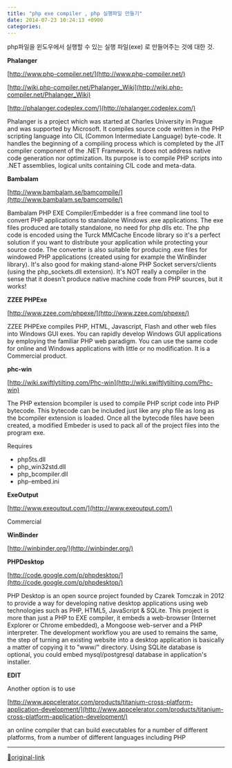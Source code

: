 ```yaml
---
title: "php exe compiler , php 실행파일 만들기"
date: 2014-07-23 10:24:13 +0900
categories: 
---
```

  

php파일을 윈도우에서 실행할 수 있는 실행 파일(exe) 로 만들어주는 것에 대한 것.
  
  


**Phalanger**

[http://www.php-compiler.net/](http://www.php-compiler.net/)

[http://wiki.php-compiler.net/Phalanger_Wiki](http://wiki.php-compiler.net/Phalanger_Wiki)

[http://phalanger.codeplex.com/](http://phalanger.codeplex.com/)

Phalanger is a project which was started at Charles University in Prague and was supported by Microsoft. It compiles source code written in the PHP scripting language into CIL (Common Intermediate Language) byte-code. It handles the beginning of a compiling process which is completed by the JIT compiler component of the .NET Framework. It does not address native code generation nor optimization. Its purpose is to compile PHP scripts into .NET assemblies, logical units containing CIL code and meta-data.


**Bambalam**

[http://www.bambalam.se/bamcompile/](http://www.bambalam.se/bamcompile/)

Bambalam PHP EXE Compiler/Embedder is a free command line tool to convert PHP applications to standalone Windows .exe applications. The exe files produced are totally standalone, no need for php dlls etc. The php code is encoded using the Turck MMCache Encode library so it's a perfect solution if you want to distribute your application while protecting your source code. The converter is also suitable for producing .exe files for windowed PHP applications (created using for example the WinBinder library). It's also good for making stand-alone PHP Socket servers/clients (using the php_sockets.dll extension). It's NOT really a compiler in the sense that it doesn't produce native machine code from PHP sources, but it works!


**ZZEE PHPExe**

[http://www.zzee.com/phpexe/](http://www.zzee.com/phpexe/)

ZZEE PHPExe compiles PHP, HTML, Javascript, Flash and other web files into Windows GUI exes. You can rapidly develop Windows GUI applications by employing the familiar PHP web paradigm. You can use the same code for online and Windows applications with little or no modification. It is a Commercial product.


**phc-win**

[http://wiki.swiftlytilting.com/Phc-win](http://wiki.swiftlytilting.com/Phc-win)

The PHP extension bcompiler is used to compile PHP script code into PHP bytecode. This bytecode can be included just like any php file as long as the bcompiler extension is loaded. Once all the bytecode files have been created, a modified Embeder is used to pack all of the project files into the program exe.


Requires


- php5ts.dll
- php_win32std.dll
- php_bcompiler.dll
- php-embed.ini

**ExeOutput**

[http://www.exeoutput.com/](http://www.exeoutput.com/)

Commercial


**WinBinder**

[http://winbinder.org/](http://winbinder.org/)

**PHPDesktop**

[http://code.google.com/p/phpdesktop/](http://code.google.com/p/phpdesktop/)

PHP Desktop is an open source project founded by Czarek Tomczak in 2012 to provide a way for developing native desktop applications using web technologies such as PHP, HTML5, JavaScript &amp; SQLite. This project is more than just a PHP to EXE compiler, it embeds a web-browser (Internet Explorer or Chrome embedded), a Mongoose web-server and a PHP interpreter. The development workflow you are used to remains the same, the step of turning an existing website into a desktop application is basically a matter of copying it to "www/" directory. Using SQLite database is optional, you could embed mysql/postgresql database in application's installer.


**EDIT**

Another option is to use


[http://www.appcelerator.com/products/titanium-cross-platform-application-development/](http://www.appcelerator.com/products/titanium-cross-platform-application-development/)

an online compiler that can build executables for a number of different platforms, from a number of different languages including PHP







***
[🔗original-link](http://www.mins01.com/mh/tech/read/893)